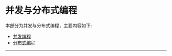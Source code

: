 # 并发与分布式编程

本部分为并发与分布式编程，主要内容如下:

* [并发编程](./ConcurrencyProgramming/content.md)
* [分布式编程](./DistributedProgramming/content.md)

---

